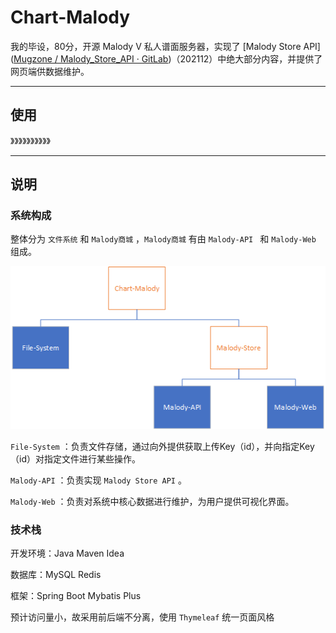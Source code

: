 # Chart-Malody

我的毕设，80分，开源 Malody V 私人谱面服务器，实现了 [Malody Store API]([Mugzone / Malody_Store_API · GitLab](https://gitlab.com/mugzone_team/malody_store_api))（202112）中绝大部分内容，并提供了网页端供数据维护。

---

## 使用

》》》》》》》》》》

---

## 说明

### 系统构成

整体分为 `文件系统` 和 `Malody商城` ，`Malody商城` 有由 `Malody-API ` 和 `Malody-Web` 组成。

![image-20220607161337228](https://github.com/windors/chart-malody/blob/master/imgs/image-20220607161337228.png)

`File-System` ：负责文件存储，通过向外提供获取上传Key（id），并向指定Key（id）对指定文件进行某些操作。



`Malody-API`   ：负责实现 `Malody Store API` 。

`Malody-Web`   ：负责对系统中核心数据进行维护，为用户提供可视化界面。

### 技术栈

开发环境：Java   Maven   Idea

数据库：MySQL   Redis

框架：Spring Boot   Mybatis Plus

预计访问量小，故采用前后端不分离，使用 `Thymeleaf` 统一页面风格

